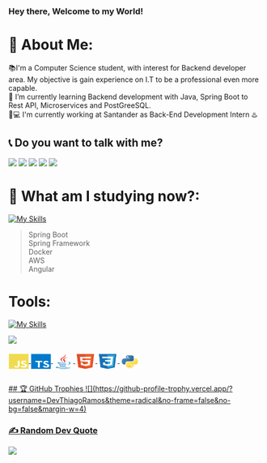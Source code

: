 ### Hey there, Welcome to my World!
# 🌌 About Me:
📚I'm a Computer Science student, with interest for Backend developer area. My objective is gain experience on I.T to be a professional even more capable.<br>🌱 I’m currently learning Backend development with Java, Spring Boot to Rest API, Microservices and PostGreeSQL.<br> 🚀💻 I'm currently working at Santander as Back-End Development Intern ♨️
## 📞 Do you want to talk with me?
<a href="https://www.youtube.com/channel/UCrL9KFROcuUk73d5RTiqptA" target="_blank"><img src="https://img.shields.io/badge/YouTube-FF0000?style=for-the-badge&logo=youtube&logoColor=white" target="_blank"></a>
  <a href="https://www.instagram.com/thi.ramoss/" target="_blank"><img src="https://img.shields.io/badge/-Instagram-%23E4405F?style=for-the-badge&logo=instagram&logoColor=white" target="_blank"></a>
 <a href="https://discord.gg/WGy2MDsY3z" target="_blank"><img src="https://img.shields.io/badge/Discord-7289DA?style=for-the-badge&logo=discord&logoColor=white" target="_blank"></a> 
  <a href = "https://twitter.com/thi_ramossx"><img src="https://img.shields.io/badge/Twitter-1DA1F2?style=for-the-badge&logo=twitter&logoColor=white" target="_blank"></a>
  <a href="https://www.linkedin.com/in/thiago-vieira-ramos-1240a1212/" target="_blank"><img src="https://img.shields.io/badge/-LinkedIn-%230077B5?style=for-the-badge&logo=linkedin&logoColor=white" target="_blank"></a> 

# 👀 What am I studying now?:
[![My Skills](https://skillicons.dev/icons?i=spring,docker,aws,java,angular)](https://skillicons.dev)
> Spring Boot <br>
> Spring Framework <br>
> Docker <br>
> AWS <br>
> Angular <br>

# Tools:
[![My Skills](https://skillicons.dev/icons?i=idea,vscode,postman,git,postgres)](https://skillicons.dev)

<div align="left">
  <a href="https://github.com/DevThiagoRamos">
  <img height="250em" src="https://github-readme-stats.vercel.app/api/top-langs/?username=DevThiagoRamos&layout=compact&langs_count=7&theme=dracula"/>
</div>
<div style="display: inline_block"><br>
  <img align="center" alt="Thi-Js" height="30" width="40" src="https://raw.githubusercontent.com/devicons/devicon/master/icons/javascript/javascript-plain.svg">
  <img align="center" alt="Thi-Ts" height="30" width="40" src="https://raw.githubusercontent.com/devicons/devicon/master/icons/typescript/typescript-plain.svg">
   <img align="center" alt="Thi-Java" height="30" width="40" src="https://raw.githubusercontent.com/devicons/devicon/master/icons/java/java-original.svg">
  <img align="center" alt="Thi-HTML" height="30" width="40" src="https://raw.githubusercontent.com/devicons/devicon/master/icons/html5/html5-original.svg">
  <img align="center" alt="Thi-CSS" height="30" width="40" src="https://raw.githubusercontent.com/devicons/devicon/master/icons/css3/css3-original.svg">
  <img align="center" alt="Thi-Python" height="30" width="40" src="https://raw.githubusercontent.com/devicons/devicon/master/icons/python/python-original.svg">
</div>
  
  ##
 
<div> 
## 🏆 GitHub Trophies
![](https://github-profile-trophy.vercel.app/?username=DevThiagoRamos&theme=radical&no-frame=false&no-bg=false&margin-w=4)

### ✍️ Random Dev Quote
![](https://quotes-github-readme.vercel.app/api?type=horizontal&theme=radical)
 
</div>
